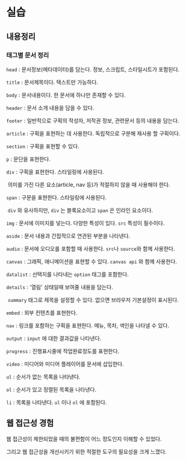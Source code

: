 # 실습

## 내용정리

### 태그별 문서 정리

`head` : 문서정보(메타데이터)를 담는다. 정보, 스크립트, 스타일시트가 포함된다.

`title` : 문서제목이다. 텍스트만 가능하다.

`body` : 문서내용이다. 한 문서에 하나만 존재할 수 있다.

`header` : 문서 소개 내용을 담을 수 있다.

`footer` : 일반적으로 구획의 작성자, 저작권 정보, 관련문서 등의 내용을 담는다.

`article` : 구획을 표현하는 데 사용한다. 독립적으로 구분해 재사용 할 구획이다.

`section` : 구획을 표현할 수 있다. 

`p` : 문단을 표현한다.

`div` : 구획을 표현한다. 스타일링에 사용된다. 

​		의미를 가진 다른 요소(article, nav 등)가 적절하지 않을 때 사용해야 한다.

`span` : 구문을 표현한다. 스타일링에 사용된다.

​			`div` 와 유사하지만, `div` 는 블록요소이고 `span` 은 인라인 요소이다.

`img` : 문서에 이미지를 넣는다. 다양한 특성이 있다. `src` 특성이 필수이다.

`aside` : 문서 내용과 간접적으로 연관된 부분을 나타낸다.

`audio` : 문서에 오디오를 포함할 때 사용한다. `src`나 `source`와 함께 사용한다.

`canvas` : 그래픽, 애니메이션을 표현할 수 있다. `canvas api` 와 함께 사용한다.

`datalist` : 선택지를 나타내는 `option` 태그를 포함한다.

`details` : '열림' 상태일때 보여줄 내용을 담는다. 

​				`summary` 태그로 제목을 설정할 수 있다. 없으면 브라우저 기본설정이 표시된다.

`embed` : 외부 컨텐츠를 표현한다.

`nav` : 링크를 포함하는 구획을 표현한다. 메뉴, 목차, 색인을 나타낼 수 있다.

`output` : `input` 에 대한 결과값을 나타낸다.

`progress` : 진행표시줄에 작업완료정도를 표현한다.

`video` : 미디어와 미디어 플레이어를 문서에 삽입한다.

`ul` : 순서가 없는 목록을 나타낸다.

`ol` : 순서가 있고 정렬된 목록을 나타낸다.

`li` :  목록을 나타낸다. `ul` 이나 `ol` 에 포함된다.

## 웹 접근성 경험

웹 접근성이 제한되었을 때의 불편함이 어느 정도인지 이해할 수 있었다.

그리고 웹 접근성을 개선시키기 위한 적절한 도구의 필요성을 크게 느꼈다.